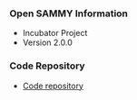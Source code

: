 ### Open SAMMY Information
* Incubator Project
* Version 2.0.0

### Code Repository
* [Code repository](https://github.com/OWASP/open-sammy)

